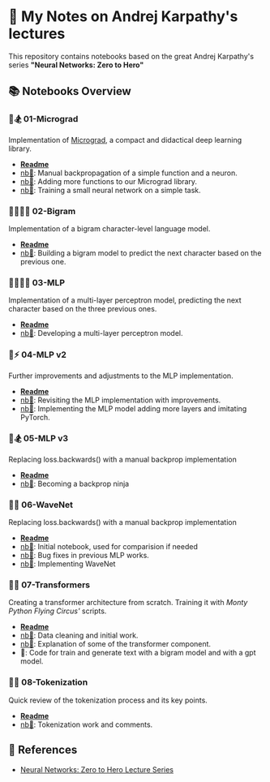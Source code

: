 # 📒 My Notes on Andrej Karpathy's lectures

This repository contains notebooks based on the great Andrej Karpathy's series **"Neural Networks: Zero to Hero"**

## 📚 Notebooks Overview

### 🤏🏂 01-Micrograd
Implementation of [Micrograd](https://github.com/karpathy/micrograd), a compact and didactical deep learning library.
- [**Readme**](karpathings_01_micrograd/README.md)
- [nb📕](karpathings_01_micrograd/micrograd_01.ipynb): Manual backpropagation of a simple function and a neuron.
- [nb📘](karpathings_01_micrograd/micrograd_02.ipynb): Adding more functions to our Micrograd library.
- [nb📗](karpathings_01_micrograd/micrograd_03.ipynb): Training a small neural network on a simple task.

### 🧑‍🤝‍🧑💬 02-Bigram
Implementation of a bigram character-level language model.
- [**Readme**](karpathings_02_bigram/README.md)
- [nb📕](karpathings_02_bigram/makemore_01_bigrams.ipynb): Building a bigram model to predict the next character based on the previous one.

### 🧠👨‍👦‍👦 03-MLP
Implementation of a multi-layer perceptron model, predicting the next character based on the three previous ones.
- [**Readme**](karpathings_03_MLP/README.md)
- [nb📕](karpathings_03_MLP/makemore_02_MLP.ipynb): Developing a multi-layer perceptron model.
  
### 🧠⚡ 04-MLP v2
Further improvements and adjustments to the MLP implementation.
- [**Readme**](karpathings_04_MLP/README.md)
- [nb📕](karpathings_04_MLP/makemore_03.ipynb): Revisiting the MLP implementation with improvements.
- [nb📘](karpathings_04_MLP/makemore_03_ipynb_pytorch.ipynb): Implementing the MLP model adding more layers and imitating PyTorch.

### 🥷🏂 05-MLP v3
Replacing loss.backwards() with a manual backprop implementation
- [**Readme**](karpathings_05_MLP/README.md)
- [nb📕](karpathings_05_MLP/makemore_04.ipynb): Becoming a backprop ninja

### 🌊🎵 06-WaveNet
Replacing loss.backwards() with a manual backprop implementation
- [**Readme**](karpathings_06_wavenet/README.md)
- [nb📕](karpathings_06_wavenet/makemore_05_init.ipynb): Initial notebook, used for comparision if needed
- [nb📘](karpathings_06_wavenet/makemore_05_fixes.ipynb): Bug fixes in previous MLP works.
- [nb📗](karpathings_06_wavenet/makemore_05_wavenet.ipynb): Implementing WaveNet

### 🤖🦶 07-Transformers
Creating a transformer architecture from scratch. Training it with *Monty Python Flying Circus'* scripts.
- [**Readme**](karpathings_07_transformer/README.md)
- [nb📕](karpathings_07_transformer/gpt_developing.ipynb): Data cleaning and initial work.
- [nb📘](karpathings_07_transformer/self_attention.ipynb): Explanation of some of the transformer component.
- 🐍: Code for train and generate text with a bigram model and with a gpt model.

### 🧩🧱 08-Tokenization
Quick review of the tokenization process and its key points.
- [**Readme**](karpathings_08_tokenization/README.md)
- [nb📕](karpathings_08_tokenization/tokenization.ipynb): Tokenization work and comments.


## 🔗 References

- [Neural Networks: Zero to Hero Lecture Series](https://www.youtube.com/watch?v=VMj-3S1tku0&list=PLAqhIrjkxbuWI23v9cThsA9GvCAUhRvKZ)
